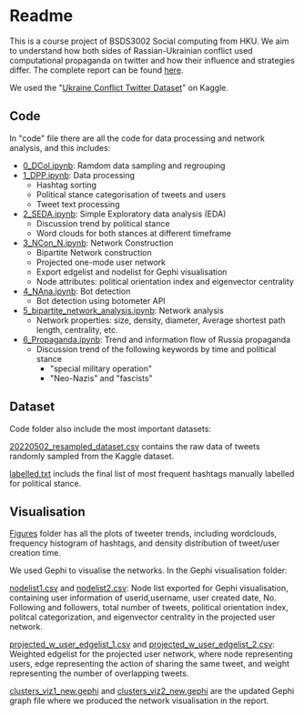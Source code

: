 

# Readme

This is a course project of BSDS3002 Social computing from HKU. We aim to understand how both sides of Rassian-Ukrainian conflict used computational propaganda on twitter and how their influence and strategies differ. The complete report can be found [here](https://github.com/Yvonne27Jin/BSDS3002GP_Computational_propaganda_Ukraine/blob/main/Group%20Project%20Report.pdf).

We used the "[Ukraine Conflict Twitter Dataset](https://www.kaggle.com/datasets/bwandowando/ukraine-russian-crisis-twitter-dataset-1-2-m-rows/code?select=UkraineCombinedTweetsDeduped_FEB28_part1.csv.gzip)" on Kaggle. 

## Code

In "code" file there are all the code for data processing and network analysis, and this includes:

- [0_DCol.ipynb](https://github.com/Yvonne27Jin/BSDS3002GP_Computational_propaganda_Ukraine/blob/main/code/0_DCol.ipynb): Ramdom data sampling and regrouping
- [1_DPP.ipynb](https://github.com/Yvonne27Jin/BSDS3002GP_Computational_propaganda_Ukraine/blob/main/code/1_DPP.ipynb): Data processing
  - Hashtag sorting 
  - Political stance categorisation of tweets and users 
  - Tweet text processing 
- [2_SEDA.ipynb](https://github.com/Yvonne27Jin/BSDS3002GP_Computational_propaganda_Ukraine/blob/main/code/2_SEDA.ipynb): Simple Exploratory data analysis (EDA)
  - Discussion trend by political stance
  - Word clouds for both stances at different timeframe
- [3_NCon_N.ipynb](https://github.com/Yvonne27Jin/BSDS3002GP_Computational_propaganda_Ukraine/blob/main/code/3_NCon_N.ipynb): Network Construction
  - Bipartite Network construction
  - Projected one-mode user network
  - Export edgelist and nodelist for Gephi visualisation
  - Node attributes: political orientation index and eigenvector centrality
- [4_NAna.ipynb](https://github.com/Yvonne27Jin/BSDS3002GP_Computational_propaganda_Ukraine/blob/main/code/4_NAna.ipynb): Bot detection
  - Bot detection using botometer API
- [5_bipartite_network_analysis.ipynb](https://github.com/Yvonne27Jin/BSDS3002GP_Computational_propaganda_Ukraine/blob/main/code/5_bipartite_network_analysis.ipynb): Network analysis
  - Network properties: size, density, diameter, Average shortest path length, centrality, etc.
- [6_Propaganda.ipynb](https://github.com/Yvonne27Jin/BSDS3002GP_Computational_propaganda_Ukraine/blob/main/code/6_Propaganda.ipynb): Trend and information flow of Russia propaganda
  - Discussion trend of the following keywords by time and political stance
    - "special military operation"
    - "Neo-Nazis" and "fascists"

## Dataset

Code folder also include the most important datasets:

[20220502_resampled_dataset.csv](https://github.com/Yvonne27Jin/BSDS3002GP_Computational_propaganda_Ukraine/blob/main/code/20220502_resampled_dataset.csv) contains the raw data of tweets randomly sampled from the Kaggle dataset.

[labelled.txt](https://github.com/Yvonne27Jin/BSDS3002GP_Computational_propaganda_Ukraine/blob/main/code/labelled.txt) includs the final list of most frequent hashtags manually labelled for political stance.



## Visualisation

[Figures](https://github.com/Yvonne27Jin/BSDS3002GP_Computational_propaganda_Ukraine/tree/main/Figures) folder has all the plots of tweeter trends, including wordclouds, frequency histogram of hashtags, and density distribution of tweet/user creation time. 

We used Gephi to visualise the networks. In the Gephi visualisation folder:

[nodelist1.csv](https://github.com/Yvonne27Jin/BSDS3002GP_Computational_propaganda_Ukraine/blob/main/code/nodelist1.csv) and [nodelist2.csv](https://github.com/Yvonne27Jin/BSDS3002GP_Computational_propaganda_Ukraine/blob/main/code/nodelist2.csv): Node list exported for Gephi visualisation, containing user information of userid,username, user created date, No. Following and followers, total number of tweets, political orientation index, politcal categorization, and eigenvector centrality in the projected user network.

<u>projected_w_user_edgelist_1.csv</u> and <u>projected_w_user_edgelist_2.csv</u>: Weighted edgelist for the projected user network, where node representing users, edge representing the action of sharing the same tweet, and weight representing the number of overlapping tweets.

<u>clusters_viz1_new.gephi</u> and <u>clusters_viz2_new.gephi</u> are the updated Gephi graph file where we produced the network visualisation in the report. 

